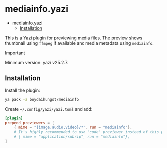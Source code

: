 # mediainfo.yazi

<!--toc:start-->

- [mediainfo.yazi](#mediainfo-yazi)
  - [Installation](#installation)
  <!--toc:end-->

This is a Yazi plugin for previewing media files. The preview shows thumbnail
using `ffmpeg` if available and media metadata using `mediainfo`.

> [!IMPORTANT]
> Minimum version: yazi v25.2.7.

## Installation

Install the plugin:

```bash
ya pack -a boydaihungst/mediainfo
```

Create `~/.config/yazi/yazi.toml` and add:

```toml
[plugin]
prepend_previewers = [
    { mime = "{image,audio,video}/*", run = "mediainfo"},
    # It's highly recommended to use "code" previewer instead of this plugin
    # { mime = "application/subrip", run = "mediainfo"},
]
```
